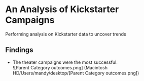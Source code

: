 # An Analysis of Kickstarter Campaigns
Performing analysis on Kickstarter data to uncover trends
## Findings
* The theater campaigns were the most successful.  
![Parent Category outcomes.png] (Macintosh HD/Users/mandy/desktop/[Parent Category outcomes.png])
